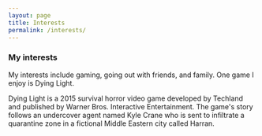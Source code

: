 ```yaml
---
layout: page
title: Interests
permalink: /interests/
---
```


### My interests

My interests include gaming, going out with friends, and family. One game I enjoy is Dying Light.

Dying Light is a 2015 survival horror video game developed by Techland and published by Warner Bros. Interactive Entertainment. The game's story follows an undercover agent named Kyle Crane who is sent to infiltrate a quarantine zone in a fictional Middle Eastern city called Harran.

